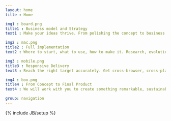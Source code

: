 ```yaml
---
layout: home
title : Home

img1 : board.png
title1 : Business model and Strategy
text1 : Make your ideas thrive. From polishing the concept to business model and business process development. Bootstrap in a clean simple and effective way. Empower your ideas to become reality.

img2 : mac.png
title2 : Full implementation
text2 : Where to start, what to use, how to make it. Research, evolution and lean adaptation. Built by a multiskilled, global and distribuited team.  Don't worry about anything.

img3 : mobile.png
title3 : Responsive Delivery
text3 : Reach the right target accurately. Get cross-browser, cross-platform, mobile-friendly, fully responsive, easy access and highly scalable solutions.

img4 : box.png
title4 : From Concept to Final Product
text4 : We will work with you to create something remarkable, sustainable and exteandable.

group: navigation
---
```

{% include JB/setup %}


